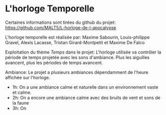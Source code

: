 # L'horloge Temporelle

Certaines informations sont tirées du github du projet: https://github.com/MALT5/L-horloge-de-l-apocalypse

L'horloge temporelle est réalisée par:
Maxime Sabourin, Louis-philippe Gravel, Alexis Lacasse, Tristan Girard-Montpetit et Maxime De Falco

Exploitation du thème *Temps* dans le projet:
L'horloge utilisée va contrôler la période de temps projetée avec les sons d'ambiance. Plus les aiguilles avancent, plus les périodes de temps avancent.

Ambiance: Le projet a plusieurs ambiances dépendamment de l'heure affichée sur l'horloge. 
- 1h: On a une ambiance calme et naturelle dans un environnement vaste et calme.
- 2h: On a encore une ambiance calme avec des bruits de vent et sons de la faune
- 3h: On 
